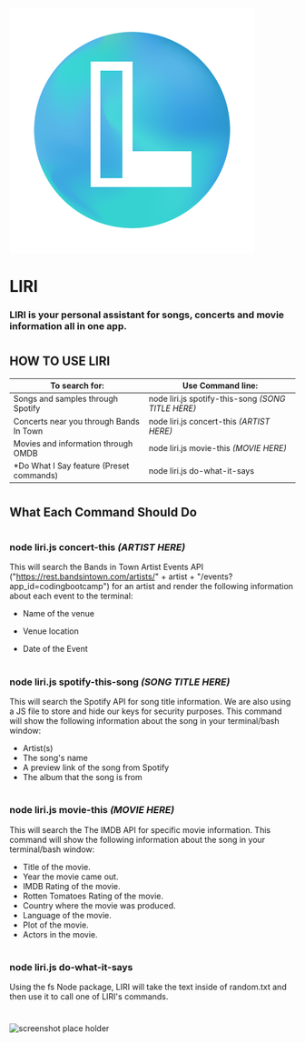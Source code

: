 ![Logo](IMG_6563.PNG)

# LIRI

### LIRI is your personal assistant for songs, concerts and movie information all in one app.

#

## HOW TO USE LIRI

| To search for:                            | Use Command line:                                  |
| ----------------------------------------- | -------------------------------------------------- |
| Songs and samples through Spotify         | node liri.js spotify-this-song _(SONG TITLE HERE)_ |
| Concerts near you through Bands In Town   | node liri.js concert-this _(ARTIST HERE)_          |
| Movies and information through OMDB       | node liri.js movie-this _(MOVIE HERE)_             |
| \*Do What I Say feature (Preset commands) | node liri.js do-what-it-says                       |

#

## What Each Command Should Do

#

### node liri.js concert-this _(ARTIST HERE)_

This will search the Bands in Town Artist Events API ("https://rest.bandsintown.com/artists/" + artist + "/events?app_id=codingbootcamp") for an artist and render the following information about each event to the terminal:

- Name of the venue

- Venue location

- Date of the Event

#

### node liri.js spotify-this-song _(SONG TITLE HERE)_

This will search the Spotify API for song title information. We are also using a JS file to store and hide our keys for security purposes. This command will show the following information about the song in your terminal/bash window:

- Artist(s)
- The song's name
- A preview link of the song from Spotify
- The album that the song is from

#

### node liri.js movie-this _(MOVIE HERE)_

This will search the The IMDB API for specific movie information. This command will show the following information about the song in your terminal/bash window:

- Title of the movie.
- Year the movie came out.
- IMDB Rating of the movie.
- Rotten Tomatoes Rating of the movie.
- Country where the movie was produced.
- Language of the movie.
- Plot of the movie.
- Actors in the movie.

#

### node liri.js do-what-it-says

Using the fs Node package, LIRI will take the text inside of random.txt and then use it to call one of LIRI's commands.

#

![screenshot place holder](IMG_6563.PN)
